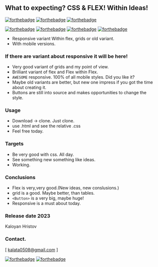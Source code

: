 ## What to expecting? CSS & FLEX! Within Ideas!

   [![forthebadge](https://forthebadge.com/images/badges/uses-git.svg)](https://forthebadge.com)
   [![forthebadge](https://forthebadge.com/images/badges/uses-html.svg)](https://forthebadge.com)
   [![forthebadge](https://forthebadge.com/images/badges/uses-css.svg)](https://forthebadge.com)
   


   [![forthebadge](https://forthebadge.com/images/badges/check-it-out.svg)](https://forthebadge.com)
   [![forthebadge](https://forthebadge.com/images/badges/for-you.svg)](https://forthebadge.com)
   [![forthebadge](https://forthebadge.com/images/badges/makes-people-smile.svg)](https://forthebadge.com)
   [![forthebadge](https://forthebadge.com/images/badges/open-source.svg)](https://forthebadge.com)
   
 * Responsive variant Within flex, grids or old variant.
 * With mobile versions.

 ### If there are variant about responsive it will be here!

 * Very good variant of grids and my point of view.
 * Brilliant variant of flex and Flex within Flex.
 * ```AWESOME``` responsive. 100% of all mobile styles. Did you like it?
 * Maybe old variants are better, but new one impress if you got the time about creating it. 
 * Buttons are still into source and makes opportunities to change the style. 

 ### Usage
  
 * Download -> clone. Just clone.
 * use .html and see the relative .css
 * Feel free today.

 ### Targets

 * Be very good with css. All day.
 * See something new something like ideas.
 * Working.


 ### Conclusions

 * Flex is very,very good.(New ideas, new conslusions.)
 * grid is a good. Maybe better, than tables.
 * ```<Button>``` is a very big, maybe huge!
 * Responsive is a must about today.

 ### Release date 2023
   Kaloyan Hristov

 ### Contact.
  [ kalata0508@gmail.com ]

[![forthebadge](https://forthebadge.com/images/featured/featured-built-with-love.svg)](https://forthebadge.com)
[![forthebadge](https://forthebadge.com/images/badges/powered-by-coffee.svg)](https://forthebadge.com)
